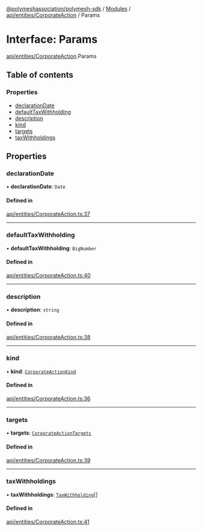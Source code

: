 [@polymeshassociation/polymesh-sdk](../README.md) / [Modules](../modules.md) / [api/entities/CorporateAction](../modules/api_entities_CorporateAction.md) / Params

# Interface: Params

[api/entities/CorporateAction](../modules/api_entities_CorporateAction.md).Params

## Table of contents

### Properties

- [declarationDate](api_entities_CorporateAction.Params.md#declarationdate)
- [defaultTaxWithholding](api_entities_CorporateAction.Params.md#defaulttaxwithholding)
- [description](api_entities_CorporateAction.Params.md#description)
- [kind](api_entities_CorporateAction.Params.md#kind)
- [targets](api_entities_CorporateAction.Params.md#targets)
- [taxWithholdings](api_entities_CorporateAction.Params.md#taxwithholdings)

## Properties

### declarationDate

• **declarationDate**: `Date`

#### Defined in

[api/entities/CorporateAction.ts:37](https://github.com/PolymathNetwork/polymesh-sdk/blob/31dfa0dc/src/api/entities/CorporateAction.ts#L37)

___

### defaultTaxWithholding

• **defaultTaxWithholding**: `BigNumber`

#### Defined in

[api/entities/CorporateAction.ts:40](https://github.com/PolymathNetwork/polymesh-sdk/blob/31dfa0dc/src/api/entities/CorporateAction.ts#L40)

___

### description

• **description**: `string`

#### Defined in

[api/entities/CorporateAction.ts:38](https://github.com/PolymathNetwork/polymesh-sdk/blob/31dfa0dc/src/api/entities/CorporateAction.ts#L38)

___

### kind

• **kind**: [`CorporateActionKind`](../enums/api_entities_CorporateActionBase_types.CorporateActionKind.md)

#### Defined in

[api/entities/CorporateAction.ts:36](https://github.com/PolymathNetwork/polymesh-sdk/blob/31dfa0dc/src/api/entities/CorporateAction.ts#L36)

___

### targets

• **targets**: [`CorporateActionTargets`](api_entities_CorporateActionBase_types.CorporateActionTargets.md)

#### Defined in

[api/entities/CorporateAction.ts:39](https://github.com/PolymathNetwork/polymesh-sdk/blob/31dfa0dc/src/api/entities/CorporateAction.ts#L39)

___

### taxWithholdings

• **taxWithholdings**: [`TaxWithholding`](api_entities_CorporateActionBase_types.TaxWithholding.md)[]

#### Defined in

[api/entities/CorporateAction.ts:41](https://github.com/PolymathNetwork/polymesh-sdk/blob/31dfa0dc/src/api/entities/CorporateAction.ts#L41)
